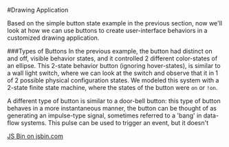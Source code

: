 #Drawing Application

Based on the simple button state example in the previous section, now we'll look at how we can use buttons to create user-interface behaviors in a customized drawing application.

###Types of Buttons
In the previous example, the button had distinct on and off, visible behavior states, and it controlled 2 different color-states of an ellipse. This 2-state behavior button (ignoring hover-states), is similar to a wall light switch, where we can look at the switch and observe that it in 1 of 2 possible physical configuration states.  We modeled this system with a 2-state finite state machine, where the states of the button were `on` or `!on`. 

A different type of button is similar to a door-bell button: this type of button behaves in a more instantaneous manner, the button can be thought of as generating an impulse-type signal, sometimes referred to a 'bang' in data-flow systems.  This pulse can be used to trigger an event, but it doesn't  



<a class="jsbin-embed" href="http://jsbin.com/vuqoyu/edit?js,output">JS Bin on jsbin.com</a><script src="http://static.jsbin.com/js/embed.min.js?3.34.3"></script>